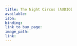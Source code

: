```yaml
---
title: The Night Circus (AUDIO)
available:
isbn:
binding:
link_to_buy_page:
image_path:
link:
---
```

